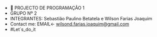 - 👋 PROJECTO DE PROGRAMAÇÃO 1
- GRUPO Nº 2
- INTEGRANTES: Sebastião Paulino Betatela e Wilson Farias Joaquim 
- Contact me: EMAIL<- wilsond.farias.joaquim@gmail.com
- #Let´s_do_it
